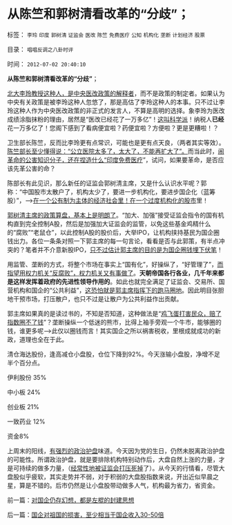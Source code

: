 # 从陈竺和郭树清看改革的“分歧”；

标签： `李玲` `印度` `郭树清` `证监会` `医改` `陈竺` `免费医疗` `公知` `机构化` `垄断` `计划经济` `股票` 

目录： `唱唱反调之八卦时评`

时间： `2012-07-02 20:40:10`

**从陈竺和郭树清看改革的“分歧”**；

[北大李玲教授这种人，是中央医改政策的解释者](../../../2007/11/24/评李玲医改：混乱的政府责任，混淆的行业角色.md)，而不是政策的制定者。如果认为中央有关政策是被李玲这种人忽悠了，那是高估了李玲这种人的本事。只不过让李玲这种人作为中央医改政策的非正式的发言人，不算是高明的选择。象李玲为医改成绩涂脂抹粉的理由，居然是“医改已经花了一万多亿”！[这叫科学派](../../../2012/6/30/科学派是两百年来“政府干预论”的政治哲学.md)！纳税人**已经**花一万多亿了！您阁下感到了看病便宜啦？药便宜啦？方便啦？更是更糟啦！？

卫生部长陈竺，反而比李玲更有点常识，可能也是更有点天良，（两者其实等效）。[陈竺部长至少懂得说：“公立医院太多了，太大了，不能再扩大了”。](../../../2010/7/14/公费医疗和公立医疗是医改巨障.md)而当此时，[闹革命的公害知识分子，还在捏造什么“印度免费医疗](../../../2012/5/3/“绝对真实”的“细节理性主义”制造谣言.md)”，试问，如果要革命，是否应该先革公害的命？

陈部长有此见识，那么新任的证监会郭树清主席，又是什么认识水平呢？郭称：“中国股市太散户了，机构太少了，要进一步机构化，要进步国企化（蓝筹股）”，——>[在一个公有制为主体的经济社会里！在一个过度机构化的股市](../../../2012/4/24/强盗逻辑正在制造空前的金融危机和经济危机.md)里！

[郭树清主席的政策算盘，基本上是明朗了](../../../2012/6/6/黄宗羲定律：行政的边际和基层部门的自利.md)。“加大、加强”接受证监会指令的国有机构直到完全控制A股，然后是加强加大证监会的监管，以免这些基金鸡精什么的“腐败”“老鼠仓”，以此控制A股的股价后，大举IPO，让机构挟持基民为国企圈钱出力。各位一条条对照一下郭主席的每一句言论，看看是否与此郭策，有半点冲突的？笔者并不介意新股IPO，[只不过估计郭主席的目的是为国企圈钱埋下伏笔](../../../2012/5/7/证监会可以“挽国企将倾之大厦”吗？.md)！

用监管、垄断的方式，将整个市场在事实上“国有化”，好操纵了，“好管理了”，[而指望用权力机关“反腐败”，权力机关又有事做了](../../../2010/3/1/讲民主的反腐败，从何说起？.md)。**天朝帝国各行各业，几千年来都是这样发挥着政府的先进性领导作用的**。如此也就完全满足了证监会、交易所、国营机构和国企的“公共利益”，[这恐怕就是郭主席指挥下的跑马圈地](../../../2012/6/7/国有垄断利益集团借改革为名“跑马圈地”.md)。因此明目张胆地干预市场，打压散户，也只不过是让散户为公共利益作出贡献。

郭主席如果真的是读过书的，不知是否知道，这种做法是“[鸡飞蛋打害民众，赔了指数圈不了钱](../../../2012/5/15/万一出现改革旗号下的国进民退，您有思想准备吗？.md)”？垄断操纵一个低迷的熊市，比得上袖手旁观一个牛市，能够圈的钱，谁更多呢——>此仅以圈钱而言！其实国企之所以祸害税收，里根成就成功的新政，道理也全在于此。

清仓海达股份，逢高减仓小盘股，仓位下降到92%。今天涨输小盘股，净增不足半个百分点。

伊利股份 35%

中小板 24%

创业板 21%

一致药业 12%

资金8%

上周末的阳线，[有强烈的政治护盘](../../../2012/6/29/今天护盘的政治性味道，过于浓厚.md)味道。今天因为党的生日，仍然未脱离政治护盘的可能性。所谓政治护盘，就是要排除机构特别动作后，大盘自然上涨的力量，才是可持续的做多力量，（[经常性地被证监会打压死掉](../../../2012/1/5/股市锚定实体经济，股市的炒作有益无害.md)了）。从今天的行情看，尽管大盘股似乎疲软，其实走势并不弱，对于积弱的大盘股指数来说，开出近似早晨之星，算是不错的。后市仍然是让小盘股带动做多人气，机构最为省力，省资金。



前一篇：[对国企仍存幻想，都是左棍的封建思想](../../../2012/7/2/对国企仍存幻想，都是左棍的封建思想.md)

后一篇：[国企对祖国的损害，至少相当于国企收入30-50倍](../../../2012/7/3/国企对祖国的损害，至少相当于国企收入30-50倍.md)